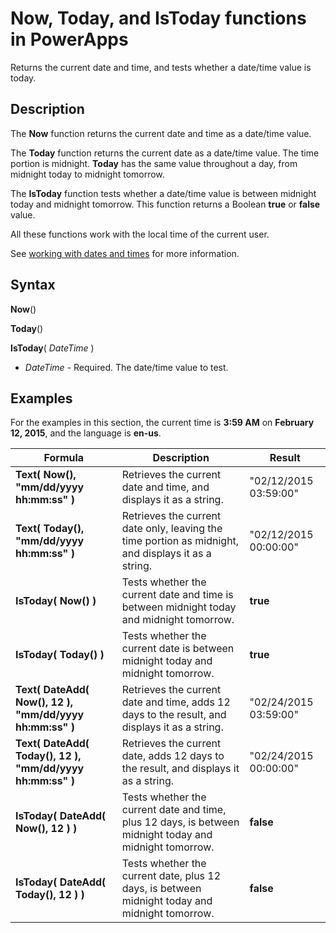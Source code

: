 <properties
	pageTitle="Now, Today, and IsToday functions | Microsoft PowerApps "
	description="Reference information, including syntax and examples, for the Now, Today, and IsToday functions in PowerApps"
	services=""
	suite="powerapps"
	documentationCenter="na"
	authors="gregli-msft"
	manager="anneta"
	editor=""
	tags=""/>

<tags
   ms.service="powerapps"
   ms.devlang="na"
   ms.topic="article"
   ms.tgt_pltfrm="na"
   ms.workload="na"
   ms.date="11/07/2015"
   ms.author="gregli"/>

# Now, Today, and IsToday functions in PowerApps #

Returns the current date and time, and tests whether a date/time value is today.

## Description ##

The **Now** function returns the current date and time as a date/time value.

The **Today** function returns the current date as a date/time value. The time portion is midnight. **Today** has the same value throughout a day, from midnight today to midnight tomorrow.

The **IsToday** function tests whether a date/time value is between midnight today and midnight tomorrow. This function returns a Boolean **true** or **false** value.

All these functions work with the local time of the current user.

See [working with dates and times](../show-text-dates-times.md) for more information.

## Syntax ##

**Now**()

**Today**()

**IsToday**( *DateTime* )

- *DateTime* - Required.  The date/time value to test.

## Examples ##

For the examples in this section, the current time is **3:59 AM** on **February 12, 2015**, and the language is **en-us**.

| Formula | Description | Result |
|---------|-------------|--------|
| **Text( Now(), "mm/dd/yyyy hh:mm:ss" )** | Retrieves the current date and time, and displays it as a string. | "02/12/2015 03:59:00" |
| **Text( Today(), "mm/dd/yyyy hh:mm:ss" )** | Retrieves the current date only, leaving the time portion as midnight, and displays it as a string. | "02/12/2015 00:00:00" |
| **IsToday( Now() )** | Tests whether the current date and time is between midnight today and midnight tomorrow. | **true** |
| **IsToday( Today() )** | Tests whether the current date is between midnight today and midnight tomorrow. | **true** |
| **Text( DateAdd( Now(), 12 ), "mm/dd/yyyy hh:mm:ss" )** | Retrieves the current date and time, adds 12 days to the result, and displays it as a string. | "02/24/2015 03:59:00" |
| **Text( DateAdd( Today(), 12 ), "mm/dd/yyyy hh:mm:ss" )** | Retrieves the current date, adds 12 days to the result, and displays it as a string.  | "02/24/2015 00:00:00" |
| **IsToday( DateAdd( Now(), 12 ) )** | Tests whether the current date and time, plus 12 days, is between midnight today and midnight tomorrow. | **false** |
| **IsToday( DateAdd( Today(), 12 ) )** | Tests whether the current date, plus 12 days, is between midnight today and midnight tomorrow. | **false** |
